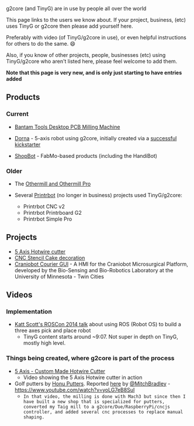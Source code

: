 g2core (and TinyG) are in use by people all over the world

This page links to the users we know about.  If your project, business, (etc) uses TinyG or g2core then please add yourself here.

Preferably with video (of TinyG/g2core in use), or even helpful instructions for others to do the same. :smile:

Also, if you know of other projects, people, businesses (etc) using TinyG/g2core who aren't listed here, please feel welcome to add them.

**Note that this page is very new, and is only just starting to have entries added**

## Products

### Current

* [Bantam Tools Desktop PCB Milling Machine](https://www.bantamtools.com/pages/products)

* [Dorna](https://dorna.ai) - 5-axis robot using g2core, initially created via a [successful kickstarter](https://www.kickstarter.com/projects/775197166/dorna-fast-powerful-and-precise-robotic-arm/)

* [ShopBot](http://www.shopbottools.com/mApplications/developers.htm) - FabMo-based products (including the HandiBot)

### Older

* The [Othermill and Othermill Pro](https://www.bantamtools.com/pages/products)

* Several [Printrbot](https://printrbot.com) (no longer in business) projects used TinyG/g2core:
  * Printrbot CNC v2
  * Printrbot Printrboard G2
  * Printrbot Simple Pro


## Projects

* [5 Axis Hotwire cutter](http://www.victorleung.info/post/5-axis-hotwire-cutter)
* [CNC Stencil Cake decoration](http://www.victorleung.info/post/cnc-stencil-cake-decoration-for-ines-birthday)
* [Craniobot Courier GUI](https://github.com/brettbalder/CraniobotCourier) - A HMI for the Craniobot Microsurgical Platform, developed by the Bio-Sensing and Bio-Robotics Laboratory at the University of Minnesota - Twin Cities

## Videos

### Implementation

* [Katt Scott's ROSCon 2014 talk](https://vimeo.com/106993910#t=547s) about using ROS (Robot OS) to build a three axes pick and place robot
  * TinyG content starts around ~9:07.  Not super in depth on TinyG, mostly high level.

### Things being created, where g2core is part of the process

* [5 Axis - Custom Made Hotwire Cutter](https://vimeo.com/138558233)
  * Video showing the 5 Axis Hotwire cutter in action
* Golf putters by [Honu Putters](https://www.honuputters.com).  Reported [here](https://github.com/synthetos/g2/issues/296#issuecomment-381199892) by [@MitchBradley](https://github.com/MitchBradley) - https://www.youtube.com/watch?v=yoLG7eB8SuI
  * `In that video, the milling is done with Mach3 but since then I have built a new shop that is specialized for putters, converted my Taig mill to a g2core/Due/RaspberryPi/cncjs controller, and added several cnc processes to replace manual shaping.`
